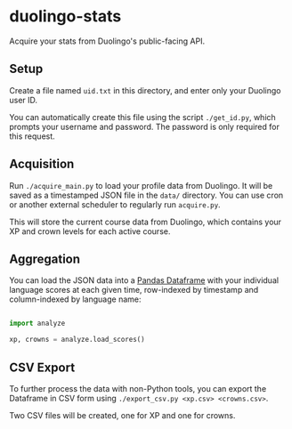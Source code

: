 # duolingo-stats

Acquire your stats from Duolingo's public-facing API.

## Setup

Create a file named `uid.txt` in this directory, and enter only your Duolingo
user ID.

You can automatically create this file using the script `./get_id.py`, which
prompts your username and password. The password is only required for this
request.

## Acquisition

Run `./acquire_main.py` to load your profile data from Duolingo. It will be
saved as a timestamped JSON file in the `data/` directory. You can use cron or
another external scheduler to regularly run `acquire.py`.

This will store the current course data from Duolingo, which contains your XP
and crown levels for each active course.

## Aggregation

You can load the JSON data into a [Pandas Dataframe](https://pandas.pydata.org/)
with your individual language scores at each given time, row-indexed by
timestamp and column-indexed by language name:

```python

import analyze

xp, crowns = analyze.load_scores()

```

## CSV Export

To further process the data with non-Python tools, you can export the Dataframe
in CSV form using `./export_csv.py <xp.csv> <crowns.csv>`.

Two CSV files will be created, one for XP and one for crowns.
